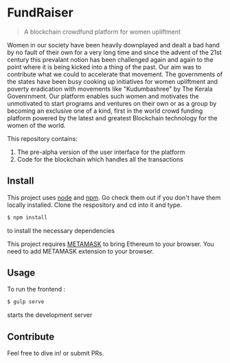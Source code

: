 # FundRaiser

> A blockchain crowdfund platform for women upliftment

Women in our society have been heavily downplayed and dealt a bad hand by no fault of their own for a very long time and since the advent of the 21st century this prevalant notion has been challenged again and again to the point where it is being kicked into a thing of the past. Our aim was to contribute what we could to accelerate that movement. The governments of the states have been busy cooking up initiatives for women upliftment and poverty eradication with movements like "Kudumbashree" by The Kerala Govenrnment. Our platform enables such women and motivates the unmotivated to start programs and ventures on their own or as a group by becoming an exclusive one of a kind, first in the world crowd funding platform powered by the latest and greatest Blockchain technology for the women of the world. 

This repository contains:

1. The pre-alpha version of the user interface for the platform
2. Code for the blockchain which handles all the transactions

## Install

This project uses [node](http://nodejs.org) and [npm](https://npmjs.com). Go check them out if you don't have them locally installed. 
Clone the respository and cd into it and type.

```sh
$ npm install
```
to install the necessary dependencies

This project requires [METAMASK](https://metamask.io/) to bring Ethereum to your browser. You need to add METAMASK extension to your browser.

## Usage

To run the frontend :

```sh
$ gulp serve
```
starts the development server

## Contribute

Feel free to dive in! or submit PRs.
